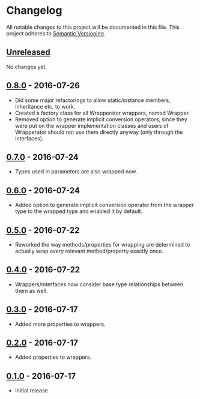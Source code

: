 # Changelog

All notable changes to this project will be documented in this file.
This project adheres to [Semantic Versioning](http://semver.org/).

## [Unreleased](https://github.com/chrischu/Wrapperator/compare/v0.8.0...HEAD)

No changes yet.

## [0.8.0](https://github.com/chrischu/Wrapperator/compare/v0.7.0...v0.8.0) - 2016-07-26

* Did some major refactorings to allow static/instance members, inheritance etc. to work.
* Created a factory class for all Wrapperator wrappers, named Wrapper.
* Removed option to generate implicit conversion operators, since they were put on the wrapper implementation classes and users of Wrapperator should not use them directly anyway (only through the interfaces).

## [0.7.0](https://github.com/chrischu/Wrapperator/compare/v0.6.0...v0.7.0) - 2016-07-24

* Types used in parameters are also wrapped now.

## [0.6.0](https://github.com/chrischu/Wrapperator/compare/v0.5.0...v0.6.0) - 2016-07-24

* Added option to generate implicit conversion operator from the wrapper type to the wrapped type and enabled it by default.

## [0.5.0](https://github.com/chrischu/Wrapperator/compare/v0.4.0...v0.5.0) - 2016-07-22

* Reworked the way methods/properties for wrapping are determined to actually wrap every relevant method/property exactly once.

## [0.4.0](https://github.com/chrischu/Wrapperator/compare/v0.3.0...v0.4.0) - 2016-07-22

* Wrappers/interfaces now consider base type relationships between them as well.

## [0.3.0](https://github.com/chrischu/Wrapperator/compare/v0.2.0...v0.3.0) - 2016-07-17

* Added more properties to wrappers.

## [0.2.0](https://github.com/chrischu/Wrapperator/compare/v0.1.0...v0.2.0) - 2016-07-17

* Added properties to wrappers.

## [0.1.0](https://github.com/chrischu/Wrapperator/compare/eff7943874ae5e127a601ebc455e0904faec01a3...v0.1.0) - 2016-07-17

* Initial release
